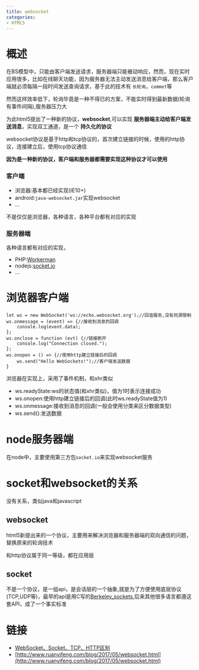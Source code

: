 ```yaml
---
title: websocket
categories: 
- HTML5
---
```

# 概述
在BS模型中，只能由客户端发送请求，服务器端只能被动响应，然而，现在实时应用很多，比如在线聊天功能，因为服务器无法主动发送消息给客户端，那么客户端就必须每隔一段时间发送查询请求，基于此的技术有 `长轮询`，`commet`等

然而这样效率低下，轮询毕竟是一种不得已的方案，不能实时得到最新数据(轮询有事件间隔),服务器压力大

为此html5提出了一种新的协议，**websocket**,可以实现 **服务器端主动给客户端发送消息**，实现双工通道，是一个 **持久化的协议**

websocket协议是基于http和tcp协议的，首次建立链接的时候，使用的http协议，连接建立后，使用tcp协议通信

**因为是一种新的协议，客户端和服务器都需要实现这种协议才可以使用**

### 客户端

- 浏览器:基本都已经实现(IE10+)
- android:`java-websocket.jar`实现websocket
- ...

不是仅仅是浏览器，各种语言，各种平台都有对应的实现

### 服务器端

各种语言都有对应的实现，

- PHP:[Workerman](https://github.com/walkor/workerman/)
- nodejs:[socket.io](https://socket.io/)
- ...


# 浏览器客户端
```
let ws = new WebSocket('ws://echo.websocket.org');//回音服务,没有同源限制
ws.onmessage = (event) => {//接收到消息的回调
    console.log(event.data);
};
ws.onclose = function (evt) {//链接断开
    console.log("Connection closed.");
};
ws.onopen = () => {//使用http建立链接后的回调
    ws.send("Hello WebSockets!");//客户端发送数据
}
```
浏览器在实现上，采用了事件机制，和xhr类似

- ws.readyState:ws的状态值(和xhr类似)，值为1时表示连接成功
- ws.onopen:使用http建立链接后的回调(此时ws.readyState值为1)
- ws.onmessage:接收到消息的回调(一般会使用分类来区分数据类型)
- ws.send():发送数据

# node服务器端

在node中，主要使用第三方包`socket.io`来实现websocket服务


# socket和websocket的关系
没有关系，类似java和javascript

## websocket
html5新提出来的一个协议，主要用来解决浏览器和服务器端的双向通信的问题，替换原来的轮询技术

和http协议属于同一等级，都在应用层

## socket
不是一个协议，是一组api，是会话层的一个抽象,就是为了方便使用底层协议(TCP,UDP等)，最早的api是用C写的[Berkeley_sockets](https://en.wikipedia.org/wiki/Berkeley_sockets),后来其他很多语言都遵这套API，成了一个事实标准


# 链接
- [WebSocket、Socket、TCP、HTTP区别](https://www.cnblogs.com/jiangzhaowei/p/8781635.html)
- [http://www.ruanyifeng.com/blog/2017/05/websocket.html](http://www.ruanyifeng.com/blog/2017/05/websocket.html)

